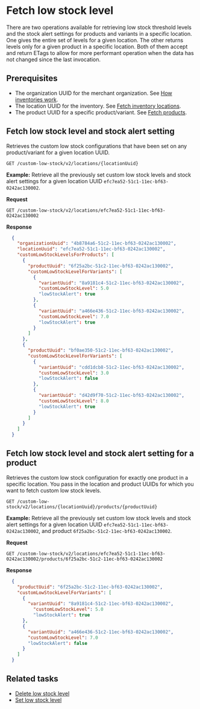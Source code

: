 Fetch low stock level
=====

There are two operations available for retrieving low stock threshold levels and the stock alert settings for products and variants in a specific location. One gives the entire set of levels for a given location. The other returns levels only for a given product in a specific location. Both of them accept and return ETags to allow for more performant operation when the data has not changed since the last invocation.

## Prerequisites
* The organization UUID for the merchant organization. See [How inventories work](../../concepts/how-inventories-work.md).
* The location UUID for the inventory. See [Fetch inventory locations](../manage-locations/fetch-inventory-locations.md).
* The product UUID for a specific product/variant. See [Fetch products](https://github.com/iZettle/devx-doc-experiment/blob/main/api-documentation/product-library-api/user-guides/manage-products/fetch-products.md).

## Fetch low stock level and stock alert setting
Retrieves the custom low stock configurations that have been set on any product/variant for a given location UUID. 

```http
GET /custom-low-stock/v2/locations/{locationUuid}
```

**Example:** Retrieve all the previously set custom low stock levels and stock alert settings for a given location UUID `efc7ea52-51c1-11ec-bf63-0242ac130002`.

**Request**

```http
GET /custom-low-stock/v2/locations/efc7ea52-51c1-11ec-bf63-0242ac130002
```

**Response**

```json
  {
    "organizationUuid": "4b8784a6-51c2-11ec-bf63-0242ac130002",
    "locationUuid": "efc7ea52-51c1-11ec-bf63-0242ac130002",
    "customLowStockLevelsForProducts": [
      {
        "productUuid": "6f25a2bc-51c2-11ec-bf63-0242ac130002",
        "customLowStockLevelForVariants": [
          {
            "variantUuid": "8a9181c4-51c2-11ec-bf63-0242ac130002",
            "customLowStockLevel": 5.0
            "lowStockAlert": true
          },
          {
            "variantUuid": "a466e436-51c2-11ec-bf63-0242ac130002",
            "customLowStockLevel": 7.0
            "lowStockAlert": true
          }
        ]
      },
      {
        "productUuid": "bf0ae350-51c2-11ec-bf63-0242ac130002",
        "customLowStockLevelForVariants": [
          {
            "variantUuid": "cdd1dcb8-51c2-11ec-bf63-0242ac130002",
            "customLowStockLevel": 3.0
            "lowStockAlert": false
          },
          {
            "variantUuid": "d42d9f70-51c2-11ec-bf63-0242ac130002",
            "customLowStockLevel": 8.0
            "lowStockAlert": true
          }
        ]
      }
    ]
  }
```


## Fetch low stock level and stock alert setting for a product 
Retrieves the custom low stock configuration for exactly one product in a specific location. You pass in the location and product UUIDs for which you want to fetch custom low stock levels.

```http
GET /custom-low-stock/v2/locations/{locationUuid}/products/{productUuid}
```

**Example:** Retrieve all the previously set custom low stock levels and stock alert settings for a given location UUID `efc7ea52-51c1-11ec-bf63-0242ac130002`, and product `6f25a2bc-51c2-11ec-bf63-0242ac130002`.

**Request**

```http
GET /custom-low-stock/v2/locations/efc7ea52-51c1-11ec-bf63-0242ac130002/products/6f25a2bc-51c2-11ec-bf63-0242ac130002
```

**Response**

```json
  {
    "productUuid": "6f25a2bc-51c2-11ec-bf63-0242ac130002",
    "customLowStockLevelForVariants": [
      {
        "variantUuid": "8a9181c4-51c2-11ec-bf63-0242ac130002",
          "customLowStockLevel": 5.0
          "lowStockAlert": true
      },
      {
        "variantUuid": "a466e436-51c2-11ec-bf63-0242ac130002",
        "customLowStockLevel": 7.0
        "lowStockAlert": false
      }
    ]
  }
```

## Related tasks
* [Delete low stock level](delete-low-stock-level.md)
* [Set low stock level](set-low-stock-level.md)
